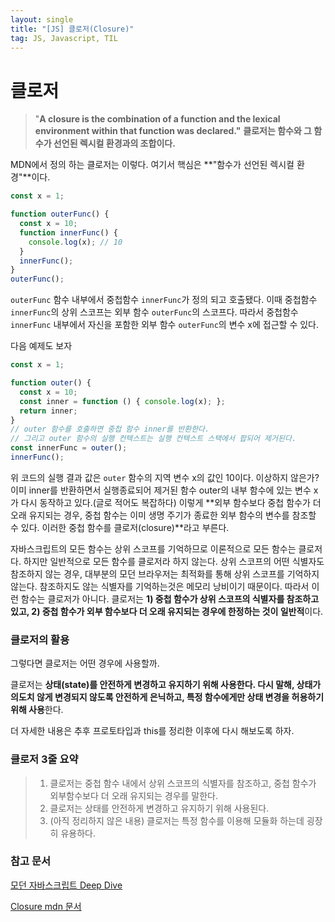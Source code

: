 ```yaml
---
layout: single
title: "[JS] 클로저(Closure)"
tag: JS, Javascript, TIL
---
```





# 클로저



> "**A closure is the combination of a function and the lexical environment within that function was declared."** **클로저는 함수와 그 함수가 선언된 렉시컬 환경과의 조합이다.**

MDN에서 정의 하는 클로저는 이렇다. 여기서 핵심은 **"함수가 선언된 렉시컬 환경"**이다.

```js
const x = 1;

function outerFunc() {
  const x = 10;
  function innerFunc() {
    console.log(x); // 10
  }
  innerFunc();
}
outerFunc();
```

`outerFunc` 함수 내부에서 중첩함수 `innerFunc`가 정의 되고 호출됐다. 이때 중첩함수 `innerFunc`의 상위 스코프는 외부 함수 `outerFunc`의 스코프다. 따라서 중첩함수 `innerFunc` 내부에서 자신을 포함한 외부 함수 `outerFunc`의 변수 x에 접근할 수 있다.

다음 예제도 보자

```js
const x = 1;

function outer() {
  const x = 10;
  const inner = function () { console.log(x); };
  return inner;
}
// outer 함수를 호출하면 중첩 함수 inner를 반환한다.
// 그리고 outer 함수의 실행 컨텍스트는 실행 컨텍스트 스택에서 팝되어 제거된다.
const innerFunc = outer();
innerFunc(); 
```

위 코드의 실행 결과 값은 `outer` 함수의 지역 변수 x의 값인 10이다. 이상하지 않은가? 이미 inner를 반환하면서 실행종료되어 제거된 함수 outer의 내부 함수에 있는 변수 x가 다시 동작하고 있다.(글로 적어도 복잡하다) 이렇게 **외부 함수보다 중첩 함수가 더 오래 유지되는 경우, 중첩 함수는 이미 생명 주기가 종료한 외부 함수의 변수를 참조할 수 있다. 이러한 중첩 함수를 클로저(closure)**라고 부른다.



자바스크립트의 모든 함수는 상위 스코프를 기억하므로 이론적으로 모든 함수는 클로저다. 하지만 일반적으로 모든 함수를 클로저라 하지 않는다. 상위 스코프의 어떤 식별자도 참조하지 않는 경우, 대부분의 모던 브라우저는 최적화를 통해 상위 스코프를 기억하지 않는다. 참조하지도 않는 식별자를 기억하는것은 메모리 낭비이기 때문이다. 따라서 이런 함수는 클로저가 아니다. 클로저는 **1) 중첩 함수가 상위 스코프의 식별자를 참조하고 있고, 2) 중첩 함수가 외부 함수보다 더 오래 유지되는 경우에 한정하는 것이 일반적**이다. 



### 클로저의 활용

그렇다면 클로저는 어떤 경우에 사용할까.

클로저는 **상태(state)를 안전하게 변경하고 유지하기 위해 사용한다. 다시 말해, 상태가 의도치 않게 변경되지 않도록 안전하게 은닉하고, 특정 함수에게만 상태 변경을 허용하기 위해 사용**한다. 

더 자세한 내용은 추후 프로토타입과 this를 정리한 이후에 다시 해보도록 하자.





### 클로저 3줄 요약

> 1. 클로저는 중첩 함수 내에서 상위 스코프의 식별자를 참조하고, 중첩 함수가 외부함수보다 더 오래 유지되는 경우를 말한다.
> 2. 클로저는 상태를 안전하게 변경하고 유지하기 위해 사용된다. 
> 3. (아직 정리하지 않은 내용) 클로저는 특정 함수를 이용해 모듈화 하는데 굉장히 유용하다.





### 참고 문서

[모던 자바스크립트 Deep Dive](http://www.kyobobook.co.kr/product/detailViewKor.laf?ejkGb=KOR&mallGb=KOR&barcode=9791158392239&orderClick=LEa&Kc=)

[Closure mdn 문서](https://developer.mozilla.org/ko/docs/Web/JavaScript/Closures)

